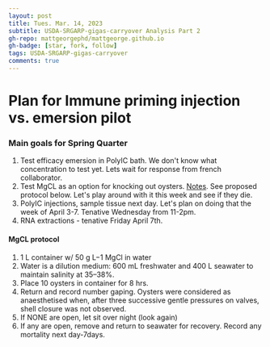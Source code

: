 ```yaml
---
layout: post
title: Tues. Mar. 14, 2023
subtitle: USDA-SRGARP-gigas-carryover Analysis Part 2
gh-repo: mattgeorgephd/mattgeorge.github.io
gh-badge: [star, fork, follow]
tags: USDA-SRGARP-gigas-carryover
comments: true
---
```



# Plan for Immune priming injection vs. emersion pilot

### Main goals for Spring Quarter
1. Test efficacy emersion in PolyIC bath. We don't know what concentration to test yet. Lets wait for response from french collaborator.
2. Test MgCL as an option for knocking out oysters. [Notes](https://mattgeorgephd.github.io/USDA-SRGARP-gigas-carryover-analysis-1/). See proposed protocol below. Let's play around with it this week and see if they die.
3. PolyIC injections, sample tissue next day. Let's plan on doing that the week of April 3-7. Tenative Wednesday from 11-2pm.
4. RNA extractions - tenative Friday April 7th.


#### MgCL protocol
1. 1 L container w/ 50 g L−1 MgCl in water
2. Water is a dilution medium: 600 mL freshwater and 400 L seawater to maintain salinity at 35–38%.
3. Place 10 oysters in container for 8 hrs.
4. Return and record number gaping. Oysters were considered as anaesthetised when, after three successive gentle pressures on valves, shell closure was not observed.
5. If NONE are open, let sit over night (look again)
6. If any are open, remove and return to seawater for recovery. Record any mortality next day-7days.
